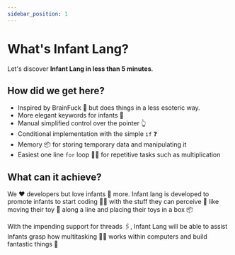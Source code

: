 ```yaml
---
sidebar_position: 1
---
```


# What's Infant Lang?

Let's discover **Infant Lang in less than 5 minutes**.

## How did we get here?

- Inspired by BrainFuck 🧠 but does things in a less esoteric way.
- More elegant keywords for infants 👶
- Manual simplified control over the pointer 👆
- Conditional implementation with the simple `if` ❓
- Memory 📦 for storing temporary data and manipulating it
- Easiest one line `for` loop 🏃‍♀️ for repetitive tasks such as multiplication

## What can it achieve?

We ❤ developers but love infants 👶 more. Infant lang is developed to promote infants to start coding 👩‍💻 with the stuff they can perceive 🦕 like moving their toy 🧸 along a line and placing their toys in a box 📦 

With the impending support for threads 🖇,  Infant Lang will be able to assist Infants grasp how multitasking 🤹‍♀️ works within computers and build fantastic things 🧱